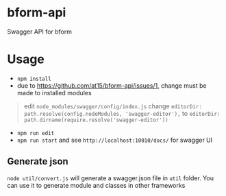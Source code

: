 # bform-api
Swagger API for bform

# Usage

- `npm install`
- due to https://github.com/at15/bform-api/issues/1, change must be made to installed modules
> edit `node_modules/swagger/config/index.js` change `editorDir: path.resolve(config.nodeModules, 'swagger-editor'),` to `editorDir: path.dirname(require.resolve('swagger-editor'))`
- `npm run edit`
- `npm run start` and see `http://localhost:10010/docs/` for swagger UI

## Generate json

`node util/convert.js` will generate a swagger.json file in `util` folder. You can use it to generate
module and classes in other frameworks
